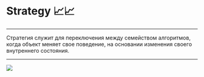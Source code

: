 # Strategy 📈📈
___
Стратегия служит для переключения между семейством алгоритмов, когда объект меняет свое поведение, на основании изменения своего внутреннего состояния.
___
![](https://habrastorage.org/r/w1560/getpro/habr/post_images/8d8/303/cdb/8d8303cdbc70de33f376454c2eb6934a.jpg)